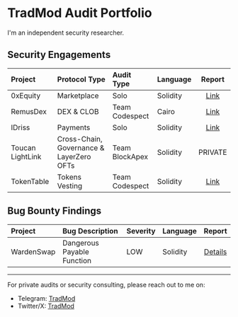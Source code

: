 # TradMod Audit Portfolio
I'm an independent security researcher.

## Security Engagements
| Project | Protocol Type | Audit Type | Language | Report |
|:-|:-|:-|:-|:-:|
| 0xEquity | Marketplace | Solo | Solidity | [Link](https://github.com/TradMod/Security-Audits/blob/main/Audits/0xEquityAuditReport.md) |
| RemusDex | DEX & CLOB | Team Codespect | Cairo | [Link](https://github.com/CODESPECT-security/audit-reports/blob/main/004_CODESPECT_REMUSDEX_AUDIT.pdf) |
| IDriss | Payments | Solo | Solidity | [Link](https://github.com/TradMod/Security-Audits/blob/main/Audits/IDrissAuditFindings.md) |
| Toucan LightLink | Cross-Chain, Governance & LayerZero OFTs | Team BlockApex | Solidity | PRIVATE |
| TokenTable | Tokens Vesting | Team Codespect | Solidity | [Link](https://github.com/CODESPECT-security/audit-reports/blob/main/013_CODESPECT_TOKENTABLE_UNLOCKERV2_EVM.pdf) |

## Bug Bounty Findings
| Project | Bug Description | Severity | Language | Report |
|:---|:-|:-|:-|:-:|
| WardenSwap | Dangerous Payable Function | LOW | Solidity | [Details](https://github.com/TradMod/Security-Audits/blob/main/BugBounty/WardenSwapBugReport.md) |

<!-- ## Public Audit Competitions 
| Date | Project | Category | Platform | Language | Report | Notes |
|:-|:-|:-|:-|:-|:-:|:-:|
| - | - | - | - | - | - | - | 

<!-- ## Testimonials & Feedbacks
Soon InShaaAllah -->

<!-- ## Profiles
- [Cantina](https://cantina.xyz/u/TradMod)
- [Code4rena](https://code4rena.com/@TradMod)
- [Sherlock](https://audits.sherlock.xyz/watson/TradMod) -->
---
For private audits or security consulting, please reach out to me on:
- Telegram: [TradMod](https://t.me/TradMod)
- Twitter/X: [TradMod](https://x.com/TheTradMod)
